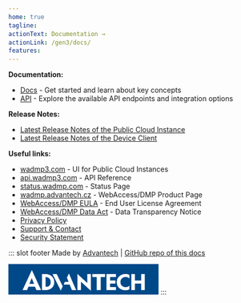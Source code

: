 ```yaml
---
home: true
tagline:
actionText: Documentation →
actionLink: /gen3/docs/
features:
---
```


**Documentation:**

- [Docs](/gen3/docs/) - Get started and learn about key concepts
- [API](/gen3/api/) - Explore the available API endpoints and integration options

**Release Notes:**

- [Latest Release Notes of the Public Cloud Instance](/gen3/release-notes/)
- [Latest Release Notes of the Device Client](/gen3/client/)

**Useful links:**

- [wadmp3.com](https://wadmp3.com) - UI for Public Cloud Instances
- [api.wadmp3.com](https://api.wadmp3.com) - API Reference
- [status.wadmp.com](https://status.wadmp.com) - Status Page
- [wadmp.advantech.cz](https://wadmp.advantech.cz) - WebAccess/DMP Product Page
- [WebAccess/DMP EULA](/eula.html) - End User License Agreement
- [WebAccess/DMP Data Act](/data-act.html) - Data Transparency Notice
- [Privacy Policy](/privacy-policy.html)
- [Support & Contact](/contact/)
- [Security Statement](/security-statement.html)

::: slot footer
Made by [Advantech](https://icr.advantech.cz) | [GitHub repo of this docs](https://github.com/wadmp/wadmp.github.io)

<img src="./advantech.png" width="300">
:::

